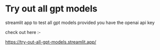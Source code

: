 # Try out all gpt models

streamlit app to test all gpt models provided you have the openai api key


check out here :-

https://try-out-all-gpt-models.streamlit.app/
